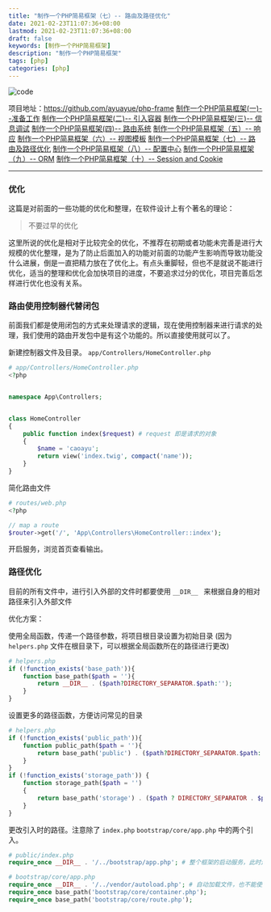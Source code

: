 ```yaml
---
title: "制作一个PHP简易框架（七）-- 路由及路径优化"
date: 2021-02-23T11:07:36+08:00
lastmod: 2021-02-23T11:07:36+08:00
draft: false
keywords: [制作一个PHP简易框架]
description: "制作一个PHP简易框架"
tags: [php]
categories: [php]
---
```


![code](https://images.pexels.com/photos/34140/pexels-photo.jpg?auto=compress&cs=tinysrgb&dpr=2&w=500)

项目地址：https://github.com/ayuayue/php-frame
[制作一个PHP简易框架(一)--准备工作](https://www.caoayu.xyz/post/php-frame01)
[制作一个PHP简易框架(二)-- 引入容器](https://www.caoayu.xyz/post/php-frame02)
[制作一个PHP简易框架(三)-- 信息调试](https://www.caoayu.xyz/post/php-frame03)
[制作一个PHP简易框架(四)-- 路由系统](https://www.caoayu.xyz/post/php-frame04)
[制作一个PHP简易框架（五）-- 响应](https://www.caoayu.xyz/post/php-frame05)
[制作一个PHP简易框架（六）-- 视图模板](https://www.caoayu.xyz/post/php-frame06)
[制作一个PHP简易框架（七）-- 路由及路径优化](https://www.caoayu.xyz/post/php-frame07)
[制作一个PHP简易框架（八）-- 配置中心](https://www.caoayu.xyz/post/php-frame08)
[制作一个PHP简易框架（九）-- ORM](https://www.caoayu.xyz/post/php-frame09)
[制作一个PHP简易框架（十）-- Session and Cookie](https://www.caoayu.xyz/post/php-frame10)

----

### 优化

这篇是对前面的一些功能的优化和整理，在软件设计上有个著名的理论：

>   不要过早的优化

这里所说的优化是相对于比较完全的优化，不推荐在初期或者功能未完善是进行大规模的优化整理，是为了防止后面加入的功能对前面的功能产生影响而导致功能没什么进展，倒是一直把精力放在了优化上。有点头重脚轻，但也不是就说不能进行优化，适当的整理和优化会加快项目的进度，不要追求过分的优化，项目完善后怎样进行优化也没有关系。

### 路由使用控制器代替闭包

前面我们都是使用闭包的方式来处理请求的逻辑，现在使用控制器来进行请求的处理，我们使用的路由开发包中是有这个功能的。所以直接使用就可以了。

新建控制器文件及目录。 `app/Controllers/HomeController.php`

```php
# app/Controllers/HomeController.php
<?php


namespace App\Controllers;


class HomeController
{
    public function index($request) # request 即是请求的对象
    {
        $name = 'caoayu';
        return view('index.twig', compact('name'));
    }
}
```

简化路由文件

```php
# routes/web.php
<?php

// map a route
$router->get('/', 'App\Controllers\HomeController::index');
```

开启服务，浏览首页查看输出。

### 路径优化

目前的所有文件中，进行引入外部的文件时都要使用 `__DIR__ ` 来根据自身的相对路径来引入外部文件

优化方案：

使用全局函数，传递一个路径参数，将项目根目录设置为初始目录 (因为 `helpers.php` 文件在根目录下，可以根据全局函数所在的路径进行更改)

```php
# helpers.php
if (!function_exists('base_path')){
    function base_path($path = ''){
        return __DIR__ . ($path?DIRECTORY_SEPARATOR.$path:'');
    }
}
```

设置更多的路径函数，方便访问常见的目录

```php
# helpers.php
if (!function_exists('public_path')){
    function public_path($path = ''){
        return base_path('public') . ($path?DIRECTORY_SEPARATOR.$path:'');
    }
}
if (!function_exists('storage_path')) {
    function storage_path($path = '')
    {
        return base_path('storage') . ($path ? DIRECTORY_SEPARATOR . $path : '');
    }
}
```

更改引入时的路径。注意除了 `index.php` `bootstrap/core/app.php` 中的两个引入。

```php
# public/index.php
require_once __DIR__ . '/../bootstrap/app.php'; # 整个框架的启动服务，此时还没有加载助手函数，所以这个不能更改
```

```php
# bootstrap/core/app.php
require_once __DIR__ . '/../vendor/autoload.php'; # 自动加载文件，也不能使用助手函数
require_once base_path('bootstrap/core/container.php');
require_once base_path('bootstrap/core/route.php');
```

